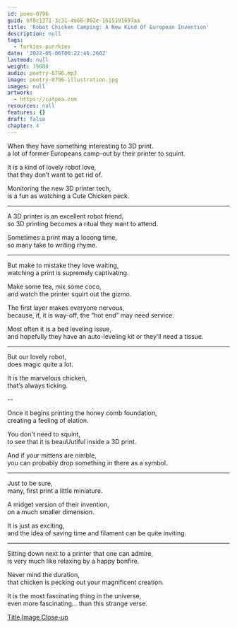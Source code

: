 ```yaml
---
id: poem-0796
guid: bf8c1271-3c31-4a66-802e-1615191697aa
title: 'Robot Chicken Camping: A New Kind Of European Invention'
description: null
tags:
  - furkies-purrkies
date: '2022-05-06T00:22:46.260Z'
lastmod: null
weight: 79600
audio: poetry-0796.mp3
image: poetry-0796-illustration.jpg
images: null
artwork:
  - https://catpea.com
resources: null
features: {}
draft: false
chapter: 4
---
```


When they have something interesting to 3D print.\
a lot of former Europeans camp-out by their printer to squint.

It is a kind of lovely robot love,\
that they don’t want to get rid of.

Monitoring the new 3D printer tech,\
is a fun as watching a Cute Chicken peck.

---

A 3D printer is an excellent robot friend,\
so 3D printing becomes a ritual they want to attend.

Sometimes a print may a looong time,\
so many take to writing rhyme.

---

But make to mistake they love waiting,\
watching a print is supremely captivating.

Make some tea, mix some coco,\
and watch the printer squirt out the gizmo.

The first layer makes everyone nervous,\
because, if, it is way-off, the “hot end” may need service.

Most often it is a bed leveling issue,\
and hopefully they have an auto-leveling kit or they’ll need a tissue.

---

But our lovely robot,\
does magic quite a lot.

It is the marvelous chicken,\
that’s always ticking.

\--

Once it begins printing the honey comb foundation,\
creating a feeling of elation.

You don't need to squint,\
to see that it is beauUutiful inside a 3D print.

And if your mittens are nimble,\
you can probably drop something in there as a symbol.

---

Just to be sure,\
many, first print a little miniature.

A midget version of their invention,\
on a much smaller dimension.

It is just as exciting,\
and the idea of saving time and filament can be quite inviting.

---

Sitting down next to a printer that one can admire,\
is very much like relaxing by a happy bonfire.

Never mind the duration,\
that chicken is pecking out your magnificent creation.

It is the most fascinating thing in the universe,\
even more fascinating... than this strange verse.

[Title Image Close-up](files/poetry-0796-big.jpg)
